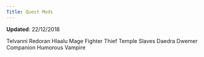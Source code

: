 ```yaml
---
Title: Quest Mods
---
```

**Updated**: 22/12/2018

Telvanni
Redoran
Hlaalu
Mage
Fighter
Thief
Temple
Slaves
Daedra
Dwemer
Companion
Humorous
Vampire
